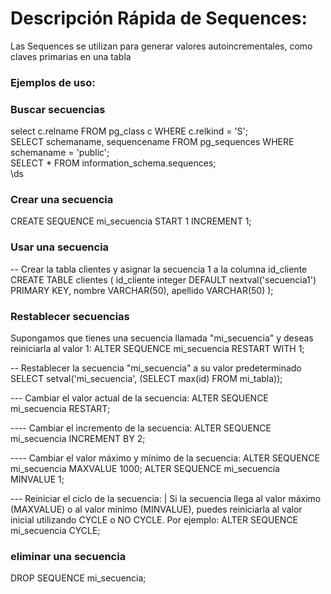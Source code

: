 # Descripción Rápida de Sequences:
Las Sequences se utilizan para generar valores autoincrementales, como claves primarias en una tabla

### Ejemplos de uso:

### Buscar secuencias 
select c.relname FROM pg_class c WHERE c.relkind = 'S'; <br>
SELECT schemaname, sequencename  FROM pg_sequences WHERE schemaname = 'public';<br>
  SELECT * FROM information_schema.sequences;<br>
  \ds

  

### Crear una secuencia
CREATE SEQUENCE mi_secuencia START 1 INCREMENT 1;

### Usar una secuencia 
-- Crear la tabla clientes y asignar la secuencia 1 a la columna id_cliente
CREATE TABLE clientes (
   id_cliente integer DEFAULT nextval('secuencia1') PRIMARY KEY,
   nombre VARCHAR(50),
   apellido VARCHAR(50)
);

### Restablecer secuencias 
Supongamos que tienes una secuencia llamada "mi_secuencia" y deseas reiniciarla al valor 1:
ALTER SEQUENCE mi_secuencia RESTART WITH 1;

-- Restablecer la secuencia "mi_secuencia" a su valor predeterminado
SELECT setval('mi_secuencia', (SELECT max(id) FROM mi_tabla));

--- Cambiar el valor actual de la secuencia:
ALTER SEQUENCE mi_secuencia RESTART;

---- Cambiar el incremento de la secuencia:
ALTER SEQUENCE mi_secuencia INCREMENT BY 2;


---- Cambiar el valor máximo y mínimo de la secuencia:
ALTER SEQUENCE mi_secuencia MAXVALUE 1000;
ALTER SEQUENCE mi_secuencia MINVALUE 1;

--- Reiniciar el ciclo de la secuencia: | Si la secuencia llega al valor máximo (MAXVALUE) o al valor mínimo (MINVALUE), puedes reiniciarla al valor inicial utilizando CYCLE o NO CYCLE. Por ejemplo:
ALTER SEQUENCE mi_secuencia CYCLE;


### eliminar una secuencia 

DROP SEQUENCE mi_secuencia;
